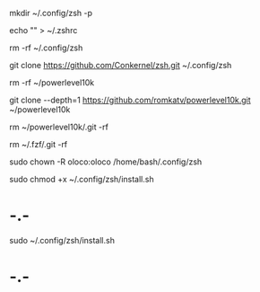 mkdir ~/.config/zsh -p


echo "" > ~/.zshrc

rm -rf ~/.config/zsh

git clone https://github.com/Conkernel/zsh.git ~/.config/zsh

rm -rf ~/powerlevel10k

git clone --depth=1 https://github.com/romkatv/powerlevel10k.git ~/powerlevel10k


rm ~/powerlevel10k/.git -rf

rm ~/.fzf/.git -rf

sudo chown -R oloco:oloco /home/bash/.config/zsh

sudo chmod +x ~/.config/zsh/install.sh


# -.-

sudo ~/.config/zsh/install.sh

# -.-